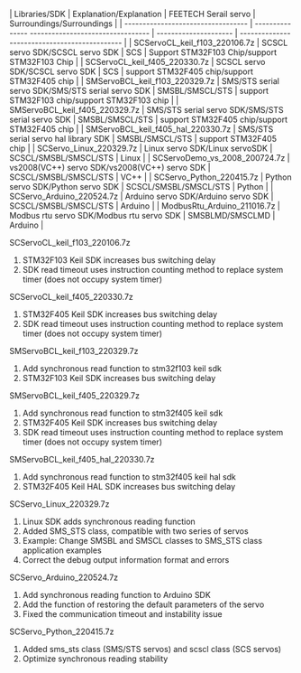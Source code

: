 | Libraries/SDK                      | Explanation/Explanation                           | FEETECH Serail servo  | Surroundings/Surroundings                     |
| ---------------------------------- | --------------- --------------------------------- | --------------------- | --------------------------------------------- |
| SCServoCL_keil_f103_220106.7z      | SCSCL servo SDK/SCSCL servo SDK                   | SCS                   | Support STM32F103 Chip/support STM32F103 Chip |
| SCServoCL_keil_f405_220330.7z      | SCSCL servo SDK/SCSCL servo SDK                   | SCS                   | support STM32F405 chip/support STM32F405 chip |
| SMServoBCL_keil_f103_220329.7z     | SMS/STS serial servo SDK/SMS/STS serial servo SDK | SMSBL/SMSCL/STS       | support STM32F103 chip/support STM32F103 chip |
| SMServoBCL_keil_f405_220329.7z     | SMS/STS serial servo SDK/SMS/STS serial servo SDK | SMSBL/SMSCL/STS       | support STM32F405 chip/support STM32F405 chip |
| SMServoBCL_keil_f405_hal_220330.7z | SMS/STS serial servo hal library SDK              | SMSBL/SMSCL/STS       | support STM32F405 chip                        |
| SCServo_Linux_220329.7z            | Linux servo SDK/Linux servoSDK                    | SCSCL/SMSBL/SMSCL/STS | Linux                                         |
| SCServoDemo_vs_2008_200724.7z      | vs2008(VC++) servo SDK/vs2008(VC++) servo SDK     | SCSCL/SMSBL/SMSCL/STS | VC++                                          |
| SCServo_Python_220415.7z           | Python servo SDK/Python servo SDK                 | SCSCL/SMSBL/SMSCL/STS | Python                                        |
| SCServo_Arduino_220524.7z          | Arduino servo SDK/Arduino servo SDK               | SCSCL/SMSBL/SMSCL/STS | Arduino                                       |
| ModbusRtu_Arduino_211016.7z        | Modbus rtu servo SDK/Modbus rtu servo SDK         | SMSBLMD/SMSCLMD       | Arduino                                       |

SCServoCL_keil_f103_220106.7z  
1. STM32F103 Keil SDK increases bus switching delay  
2. SDK read timeout uses instruction counting method to replace system timer (does not occupy system timer)   

SCServoCL_keil_f405_220330.7z  
1. STM32F405 Keil SDK increases bus switching delay  
2. SDK read timeout uses instruction counting method to replace system timer (does not occupy system timer)    

SMServoBCL_keil_f103_220329.7z  
1. Add synchronous read function to stm32f103 keil sdk  
2. STM32F103 Keil SDK increases bus switching delay

SMServoBCL_keil_f405_220329.7z  
1. Add synchronous read function to stm32f405 keil sdk  
2. STM32F405 Keil SDK increases bus switching delay  
3. SDK read timeout uses instruction counting method to replace system timer (does not occupy system timer)

SMServoBCL_keil_f405_hal_220330.7z  
1. Add synchronous read function to stm32f405 keil hal sdk  
2. STM32F405 Keil HAL SDK increases bus switching delay

SCServo_Linux_220329.7z  
1. Linux SDK adds synchronous reading function  
2. Added SMS_STS class, compatible with two series of servos  
3. Example: Change SMSBL and SMSCL classes to SMS_STS class application examples  
4. Correct the debug output information format and errors  

SCServo_Arduino_220524.7z  
1. Add synchronous reading function to Arduino SDK  
2. Add the function of restoring the default parameters of the servo  
3. Fixed the communication timeout and instability issue  

SCServo_Python_220415.7z  
1. Added sms_sts class (SMS/STS servos) and scscl class (SCS servos)  
2. Optimize synchronous reading stability  
